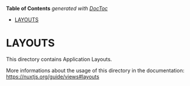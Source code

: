 <!-- START doctoc generated TOC please keep comment here to allow auto update -->
<!-- DON'T EDIT THIS SECTION, INSTEAD RE-RUN doctoc TO UPDATE -->
**Table of Contents**  *generated with [DocToc](https://github.com/thlorenz/doctoc)*

- [LAYOUTS](#layouts)

<!-- END doctoc generated TOC please keep comment here to allow auto update -->

# LAYOUTS

This directory contains Application Layouts.

More informations about the usage of this directory in the documentation:
https://nuxtjs.org/guide/views#layouts
